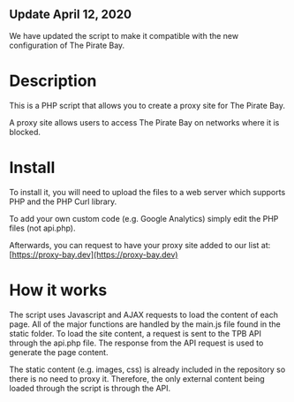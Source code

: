 ## Update April 12, 2020

We have updated the script to make it compatible with the new configuration of The Pirate Bay.

Description
===========

This is a PHP script that allows you to create a proxy site for The Pirate Bay. 

A proxy site allows users to access The Pirate Bay on networks where it is blocked.

Install
=======

To install it, you will need to upload the files to a web server which supports PHP and the PHP Curl library.

To add your own custom code (e.g. Google Analytics) simply edit the PHP files (not api.php).

Afterwards, you can request to have your proxy site added to our list at: [https://proxy-bay.dev](https://proxy-bay.dev)

How it works
============

The script uses Javascript and AJAX requests to load the content of each page. All of the major functions are handled by the main.js file found in the static folder. To load the site content, a request is sent to the TPB API through the api.php file. The response from the API request is used to generate the page content.

The static content (e.g. images, css) is already included in the repository so there is no need to proxy it. Therefore, the only external content being loaded through the script is through the API.
